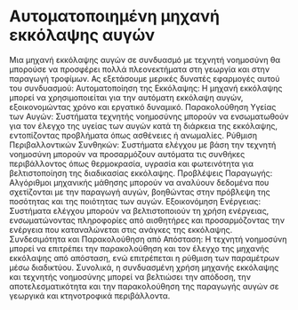 # Αυτοματοποιημένη μηχανή εκκόλαψης αυγών
Μια μηχανή εκκόλαψης αυγών σε συνδυασμό με τεχνητή νοημοσύνη θα μπορούσε να προσφέρει πολλά πλεονεκτήματα στη γεωργία και στην παραγωγή τροφίμων. 
Ας εξετάσουμε μερικές δυνατές εφαρμογές αυτού του συνδυασμού:
Αυτοματοποίηση της Εκκόλαψης: Η μηχανή εκκόλαψης μπορεί να χρησιμοποιείται για την αυτόματη εκκόλαψη αυγών, εξοικονομώντας χρόνο και εργατικό δυναμικό.
Παρακολούθηση Υγείας των Αυγών: Συστήματα τεχνητής νοημοσύνης μπορούν να ενσωματωθούν για τον έλεγχο της υγείας των αυγών κατά τη διάρκεια της εκκόλαψης, εντοπίζοντας προβλήματα όπως ασθένειες ή ανωμαλίες.
Ρύθμιση Περιβαλλοντικών Συνθηκών: Συστήματα ελέγχου με βάση την τεχνητή νοημοσύνη μπορούν να προσαρμόζουν αυτόματα τις συνθήκες περιβάλλοντος όπως θερμοκρασία, υγρασία και φωτεινότητα για βελτιστοποίηση της διαδικασίας εκκόλαψης.
Προβλέψεις Παραγωγής: Αλγόριθμοι μηχανικής μάθησης μπορούν να αναλύουν δεδομένα που σχετίζονται με την παραγωγή αυγών, βοηθώντας στην πρόβλεψη της ποσότητας και της ποιότητας των αυγών.
Εξοικονόμηση Ενέργειας: Συστήματα ελέγχου μπορούν να βελτιστοποιούν τη χρήση ενέργειας, ενσωματώνοντας πληροφορίες από αισθητήρες και προσαρμόζοντας την ενέργεια που καταναλώνεται στις ανάγκες της εκκόλαψης.
Συνδεσιμότητα και Παρακολούθηση από Απόσταση: Η τεχνητή νοημοσύνη μπορεί να επιτρέπει την παρακολούθηση και τον έλεγχο της μηχανής εκκόλαψης από απόσταση, ενώ επιτρέπεται η ρύθμιση των παραμέτρων μέσω διαδικτύου.
Συνολικά, η συνδυασμένη χρήση μηχανής εκκόλαψης και τεχνητής νοημοσύνης μπορεί να βελτιώσει την απόδοση, την αποτελεσματικότητα και την παρακολούθηση της παραγωγής αυγών σε γεωργικά και κτηνοτροφικά περιβάλλοντα.

